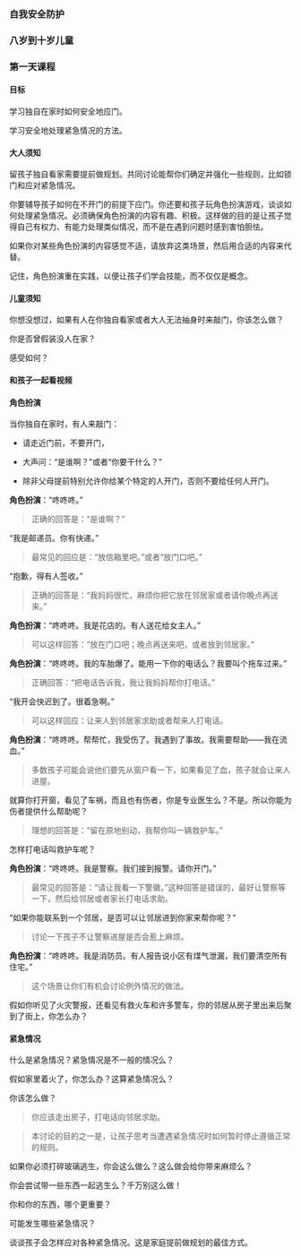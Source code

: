 ### 自我安全防护

### 八岁到十岁儿童 

### 第一天课程 

#### 目标

学习独自在家时如何安全地应门。 

学习安全地处理紧急情况的方法。

#### 大人须知

留孩子独自看家需要提前做规划。共同讨论能帮你们确定并强化一些规则，比如锁门和应对紧急情况。

你要辅导孩子如何在不开门的前提下应门。你还要和孩子玩角色扮演游戏，谈谈如何处理紧急情况。必须确保角色扮演的内容有趣、积极。这样做的目的是让孩子觉得自己有权力、有能力处理类似情况，而不是在遇到问题时感到害怕胆怯。

如果你对某些角色扮演的内容感觉不适，请放弃这类场景，然后用合适的内容来代替。

记住，角色扮演重在实践，以便让孩子们学会技能，而不仅仅是概念。

#### 儿童须知

你想没想过，如果有人在你独自看家或者大人无法抽身时来敲门，你该怎么做？

你是否曾假装没人在家？

感受如何？

#### 和孩子一起看视频 

#### 角色扮演

当你独自在家时，有人来敲门：

* 请走近门前，不要开门，

* 大声问：“是谁啊？”或者“你要干什么？”

* 除非父母提前特别允许你给某个特定的人开门，否则不要给任何人开门。

**角色扮演**：“咚咚咚。”

> 正确的回答是：“是谁啊？”

“我是邮递员。你有快递。”

> 最常见的回应是：“放信箱里吧。”或者“放门口吧。”

“抱歉，得有人签收。”

> 正确的回答是：“我妈妈很忙，麻烦你把它放在邻居家或者请你晚点再送来。”

**角色扮演**：“咚咚咚。我是花店的。有人送花给女主人。”

> 可以这样回答：“放在门口吧；晚点再送来吧，或者放到邻居家。”

**角色扮演**：“咚咚咚。我的车胎爆了。能用一下你的电话么？我要叫个拖车过来。”

> 正确回答：“把电话告诉我，我让我妈妈帮你打电话。”

“我开会快迟到了。很着急啊。”

> 可以这样回应：让来人到邻居家求助或者帮来人打电话。

**角色扮演**：“咚咚咚。帮帮忙，我受伤了。我遇到了事故。我需要帮助——我在流血。”

> 多数孩子可能会说他们要先从窗户看一下，如果看见了血，孩子就会让来人进屋。

就算你打开窗，看见了车祸，而且也有伤者，你是专业医生么？不是。所以你能为伤者提供什么帮助呢？

> 理想的回答是：“留在原地别动，我帮你叫一辆救护车。”

怎样打电话叫救护车呢？

**角色扮演**：“咚咚咚。我是警察。我们接到报警。请你开门。”

> 最常见的回答是：“请让我看一下警徽。”这种回答是错误的，最好让警察等一下，然后给邻居或者家长打电话求助。

“如果你能联系到一个邻居，是否可以让邻居进到你家来帮你呢？”

> 讨论一下孩子不让警察进屋是否会惹上麻烦。 

**角色扮演**：“咚咚咚。我是消防员。有人报告说小区有煤气泄漏，我们要清空所有住宅。”

> 这个场景让你们有机会讨论例外情况的做法。

假如你听见了火灾警报，还看见有救火车和许多警车，你的邻居从房子里出来后聚到了街上，你怎么办？

#### 紧急情况

什么是紧急情况？紧急情况是不一般的情况么？

假如家里着火了，你怎么办？这算紧急情况么？  

你该怎么做？

> 你应该走出房子，打电话向邻居求助。

> 本讨论的目的之一是，让孩子思考当遭遇紧急情况时如何暂时停止遵循正常的规则。

如果你必须打碎玻璃逃生，你会这么做么？这么做会给你带来麻烦么？

你会尝试带一些东西一起逃生么？千万别这么做！

你和你的东西，哪个更重要？ 

可能发生哪些紧急情况？

谈谈孩子会怎样应对各种紧急情况。这是家庭提前做规划的最佳方式。

